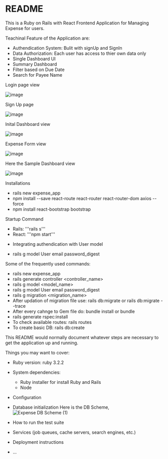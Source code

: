 # README
This is a Ruby on Rails with React Frontend Application for Managing Expense for users. 

Teachinal Feature of the Application are:
- Authendication System: Bulit with signUp and SignIn
- Data Authorization: Each user has access to thier own data only
- Single Dashboard UI
- Summary Dashboard
- Filter based on Due Date
- Search for Payee Name
  
Login page view

![image](https://github.com/dhanavishnu13/Ruby-on-Rails-with-React/assets/83368841/279f0dce-f45b-4e70-aff4-cd879c45fd57)

Sign Up page

![image](https://github.com/dhanavishnu13/Ruby-on-Rails-with-React/assets/83368841/614a9172-2dfd-4a0c-8b1a-eb089c314682)

Inital Dashboard view

![image](https://github.com/dhanavishnu13/Ruby-on-Rails-with-React/assets/83368841/40e42546-e0f1-4e14-b718-124156d08e63)

Expense Form view

![image](https://github.com/dhanavishnu13/Ruby-on-Rails-with-React/assets/83368841/d563ea83-29ea-46fc-9f93-1bb4dc7ed657)

Here the Sample Dashboard view

![image](https://github.com/dhanavishnu13/Ruby-on-Rails-with-React/assets/83368841/0a2b4324-4b46-4053-9c21-4a2f1e6f49ec)

Installations
- rails new expense_app
- npm install --save react-route react-router react-router-dom axios --force
- npm install react-bootstrap bootstrap  

Startup Command
- Rails: '''rails s'''
- React: '''npm start'''

* Integrating authendication with User model
- rails g model User email password_digest

Some of the frequently used commands:
- rails new expense_app
- rails generate controller <controller_name>
- rails g model <model_name>
- rails g model User email password_digest
- rails g migration <migration_name>
- After updation of migration file use: rails db:migrate or rails db:migrate --trace
- After every cahnge to Gem file do: bundle install or bundle
- rails generate rspec:install
- To check available routes: rails routes
- To create basic DB: rails db:create

This README would normally document whatever steps are necessary to get the
application up and running.

Things you may want to cover:

* Ruby version: ruby 3.2.2

* System dependencies:
  - Ruby installer for install Ruby and Rails
  - Node

* Configuration

* Database initialization
  Here is the DB Scheme,
![Expense DB Scheme (1)](https://github.com/dhanavishnu13/Ruby-on-Rails-with-React/assets/83368841/a676b24f-b599-4b1f-abef-be50293e4a5f)
* How to run the test suite

* Services (job queues, cache servers, search engines, etc.)

* Deployment instructions

* ...


